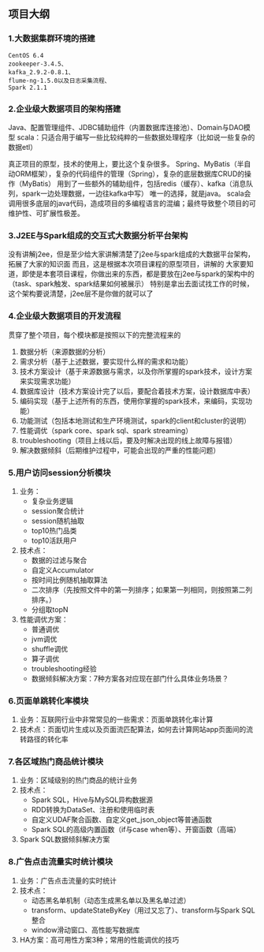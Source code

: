 ## 项目大纲

### 1.大数据集群环境的搭建
```
CentOS 6.4
zookeeper-3.4.5、
kafka_2.9.2-0.8.1、
flume-ng-1.5.0以及日志采集流程、
Spark 2.1.1
```

### 2.企业级大数据项目的架构搭建

Java、配置管理组件、JDBC辅助组件（内置数据库连接池）、Domain与DAO模型
scala：只适合用于编写一些比较纯粹的一些数据处理程序（比如说一些复杂的数据etl）

真正项目的原型，技术的使用上，要比这个复杂很多。
Spring、MyBatis（半自动ORM框架），复杂的代码组件的管理（Spring），复杂的底层数据库CRUD的操作（MyBatis）
用到了一些额外的辅助组件，包括redis（缓存）、kafka（消息队列，spark一边处理数据，一边往kafka中写）
唯一的选择，就是java。
scala会调用很多底层的java代码，造成项目的多编程语言的混编；最终导致整个项目的可维护性、可扩展性极差。


### 3.J2EE与Spark组成的交互式大数据分析平台架构

没有讲解j2ee，但是至少给大家讲解清楚了j2ee与spark组成的大数据平台架构，拓展了大家的知识面
而且，这是根据本次项目课程的原型项目，讲解的
大家要知道，即使是本套项目课程，你做出来的东西，都是要放在j2ee与spark的架构中的（task、spark触发、spark结果如何被展示）
特别是拿出去面试找工作的时候，这个架构要说清楚，j2ee层不是你做的就可以了

### 4.企业级大数据项目的开发流程
贯穿了整个项目，每个模块都是按照以下的完整流程来的

1. 数据分析（来源数据的分析）
1. 需求分析（基于上述数据，要实现什么样的需求和功能）
1. 技术方案设计（基于来源数据与需求，以及你所掌握的spark技术，设计方案来实现需求功能）
1. 数据库设计（技术方案设计完了以后，要配合着技术方案，设计数据库中表）
1. 编码实现（基于上述所有的东西，使用你掌握的spark技术，来编码，实现功能）
1. 功能测试（包括本地测试和生产环境测试，spark的client和cluster的说明）
1. 性能调优（spark core、spark sql、spark streaming）
1. troubleshooting（项目上线以后，要及时解决出现的线上故障与报错）
1. 解决数据倾斜（后期维护过程中，可能会出现的严重的性能问题）

### 5.用户访问session分析模块

1. 业务：
    * 复杂业务逻辑
    * session聚合统计
    * session随机抽取
    * top10热门品类
    * top10活跃用户
2. 技术点：
    * 数据的过滤与聚合
    * 自定义Accumulator
    * 按时间比例随机抽取算法
    * 二次排序（先按照文件中的第一列排序；如果第一列相同，则按照第二列排序。）
    * 分组取topN
3. 性能调优方案：
    * 普通调优
    * jvm调优
    * shuffle调优
    * 算子调优
    * troubleshooting经验
    * 数据倾斜解决方案：7种方案各对应现在部门什么具体业务场景？

### 6.页面单跳转化率模块

1. 业务：互联网行业中非常常见的一些需求：页面单跳转化率计算
2. 技术点：页面切片生成以及页面流匹配算法，如何去计算网站app页面间的流转路径的转化率

### 7.各区域热门商品统计模块

1. 业务：区域级别的热门商品的统计业务
2. 技术点：
    * Spark SQL，Hive与MySQL异构数据源
    * RDD转换为DataSet、注册和使用临时表
    * 自定义UDAF聚合函数、自定义get_json_object等普通函数
    * Spark SQL的高级内置函数（if与case when等）、开窗函数（高端）
3. Spark SQL数据倾斜解决方案

### 8.广告点击流量实时统计模块

1. 业务：广告点击流量的实时统计
2. 技术点：
    * 动态黑名单机制（动态生成黑名单以及黑名单过滤）
    * transform、updateStateByKey（用过又忘了）、transform与Spark SQL整合
    * window滑动窗口、高性能写数据库
3. HA方案：高可用性方案3种；常用的性能调优的技巧